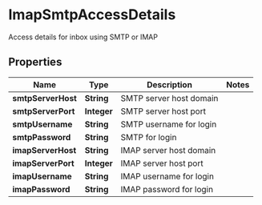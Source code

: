 

# ImapSmtpAccessDetails

Access details for inbox using SMTP or IMAP
## Properties

Name | Type | Description | Notes
------------ | ------------- | ------------- | -------------
**smtpServerHost** | **String** | SMTP server host domain | 
**smtpServerPort** | **Integer** | SMTP server host port | 
**smtpUsername** | **String** | SMTP username for login | 
**smtpPassword** | **String** | SMTP  for login | 
**imapServerHost** | **String** | IMAP server host domain | 
**imapServerPort** | **Integer** | IMAP server host port | 
**imapUsername** | **String** | IMAP username for login | 
**imapPassword** | **String** | IMAP password for login | 



